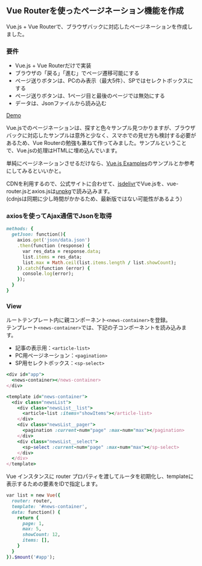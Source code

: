 ## Vue Routerを使ったページネーション機能を作成

Vue.js + Vue Routerで、ブラウザバックに対応したページネーションを作成しました。

### 要件
- Vue.js + Vue Routerだけで実装
- ブラウザの「戻る」「進む」でページ遷移可能にする
- ページ送りボタンは、PCのみ表示（最大5件）、SPではセレクトボックスにする
- ページ送りボタンは、1ページ目と最後のページでは無効にする
- データは、Jsonファイルから読み込む

[Demo](https://kohskeleton.github.io/vue-pagenation/)


Vue.jsでのページネーションは、探すと色々サンプル見つかりますが、ブラウザバックに対応したサンプルは意外と少なく、スマホでの見せ方も検討する必要があるため、Vue Routerの勉強も兼ねて作ってみました。サンプルということで、Vue.jsの処理はHTMLに埋め込んでいます。

単純にページネーションさせるだけなら、[Vue.js Examples](https://vuejsexamples.com/tag/pagination/)のサンプルとか参考にしてみるといいかと。


CDNを利用するので、公式サイトに合わせて、[jsdelivr](https://cdn.jsdelivr.net/npm/vue/)でVue.jsを、vue-router.jsとaxios.jsは[unpkg](https://unpkg.com/)で読み込みます。<br />
(cdnjsは同期に少し時間がかかるため、最新版ではない可能性があるよう）

### axiosを使ってAjax通信でJsonを取得

```rb
methods: {
  getJson: function(){
    axios.get('json/data.json')
    .then(function (response) {
      var res_data = response.data;
      list.items = res_data;
      list.max = Math.ceil(list.items.length / list.showCount);
    }).catch(function (error) {
      console.log(error);
    });
  }
}
```

### View
ルートテンプレート内に親コンポーネント`<news-container>`を登録。<br />
テンプレート`<news-container>`では、下記の子コンポーネントを読み込みます。

- 記事の表示用：`<article-list>`
- PC用ページネーション：`<pagination>`
- SP用セレクトボックス：`<sp-select>`

```rb
<div id="app">
  <news-container></news-container>
</div>

<template id="news-container">
  <div class="newsList">
    <div class="newsList__list">
      <article-list :items="showItems"></article-list>
    </div>
    <div class="newsList__pager">
      <pagination :current-num="page" :max-num="max"></pagination>
    </div>
    <div class="newsList__select">
      <sp-select :current-num="page" :max-num="max"></sp-select>
    </div>
  </div>
</template>
```

Vue インスタンスに router プロパティを渡してルータを初期化し、templateに表示するための要素をIDで指定します。
```rb
var list = new Vue({
  router: router,
  template: '#news-container',
  data: function() {
    return {
      page: 1,
      max: 5,
      showCount: 12,
      items: [],
    }
  }
}).$mount('#app');
```
